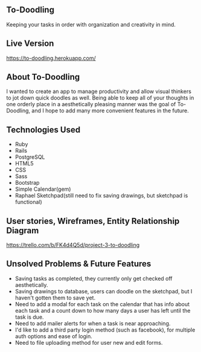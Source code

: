 ## To-Doodling

Keeping your tasks in order with organization and creativity in mind.

## Live Version

https://to-doodling.herokuapp.com/

## About To-Doodling

I wanted to create an app to manage productivity and allow visual thinkers
to jot down quick doodles as well. Being able to keep all of your thoughts in
one orderly place in a aesthetically pleasing manner was the goal of To-Doodling,
and I hope to add many more convenient features in the future.

## Technologies Used

* Ruby
* Rails
* PostgreSQL
* HTML5
* CSS
* Sass
* Bootstrap
* Simple Calendar(gem)
* Raphael Sketchpad(still need to fix saving drawings, but sketchpad is functional)

## User stories, Wireframes, Entity Relationship Diagram

https://trello.com/b/FK4d4Q5d/project-3-to-doodling

##  Unsolved Problems & Future Features
* Saving tasks as completed, they currently only get checked off aesthetically.
* Saving drawings to database, users can doodle on the sketchpad, but I haven't
gotten them to save yet.
* Need to add a modal for each task on the calendar that has info about each task
and a count down to how many days a user has left until the task is due.
* Need to add mailer alerts for when a task is near approaching.
* I'd like to add a third party login method (such as facebook), for multiple auth
options and ease of login.
* Need to file uploading method for user new and edit forms.
